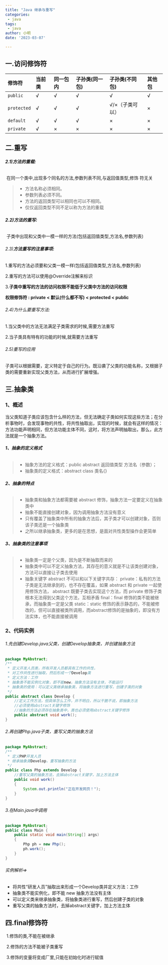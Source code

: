 ```yaml
---
title: "Java 继承与重写"
categories:
 - java
tags:
 - java
author: 小明
date: '2023-03-07'

---
```



## 一.访问修饰符

| 修饰符      | 当前类 | 同一包内 | 子孙类(同一包) | 子孙类(不同包)  | 其他包 |
| :---------- | :----- | :------- | :------------- | :-------------- | :----- |
| `public`    | √      | √        | √              | √               | √      |
| `protected` | √      | √        | √              | √/×（子类可以） | ×      |
| `default`   | √      | √        | √              | ×               | ×      |
| `private`   | √      | ×        | ×              | ×               | ×      |

## 二.重写

###### **2.1)方法的重载:** 

​	在同一个类中,出现多个同名的方法,参数列表不同,与返回值类型,修饰	符无关

>- 方法名称必须相同。
>- 参数列表必须不同。
>- 方法的返回类型可以相同也可以不相同。
>- 仅仅返回类型不同不足以称为方法的重载

###### **2.2)方法的重写:**

​	 子类中出现和父类中一模一样的方法(包括返回值类型,方法名,参数列表)

######  2.3)**方法重写的注意事项:**

1.重写的方法必须要和父类一模一样(包括返回值类型,方法名,参数列表)

2.重写的方法可以使用@Override注解来标识

3.**子类中重写的方法的访问权限不能低于父类中方法的访问权限**

**权限修饰符 : private <  默认(什么都不写) <  protected < public**

######  2.4)为什么要重写方法:

1.当父类中的方法无法满足子类需求的时候,需要方法重写

2.当子类具有特有的功能的时候,就需要方法重写

###### 2.5)重写的应用

子类可以根据需要，定义特定于自己的行为。既沿袭了父类的功能名称，又根据子类的需要重新实现父类方法，从而进行扩展增强。

## 三.抽象类

### 1、概述

当父类知道子类应该包含什么样的方法，但无法确定子类如何实现这些方法；在分析事物时，会发现事物的共性，将共性抽取出，实现的时候，就会有这样的情况：方法功能声明相同，但方法功能主体不同，这时，将方法声明抽取出，那么，此方法就是一个抽象方法。

###### **1、抽象的定义格式**

>- 抽象方法的定义格式：public abstract 返回值类型 方法名（参数）；
>- 抽象类的定义格式：abstract class 类名{}

###### **2、抽象的特点**

>- 抽象类和抽象方法都需要被 abstract 修饰，抽象方法一定要定义在抽象类中
>- 抽象不能直接创建对象，因为调用抽象方法没有意义
>- 只有覆盖了抽象类中所有的抽象方法后，其子类才可以创建对象，否则该子类还是一个抽象类
>- 之所以继承抽象类，更多的是在思想，是面对共性类型操作会更简单

###### **3、抽象类的注意事项**

>- 抽象类一定是个父类，因为是不断抽取而来的
>- 抽象类中可以不定义抽象方法，其存在的意义就是不让该类创建对象，方法可以直接让子类去使用
>- 抽象关键字 abstract 不可以和以下关键字共存：
>  private：私有的方法子类是无法继承到的，也不存在覆盖，如果 abstract 和 private 一起使用修饰方法， abstract 既要子类去实现这个方法，而 private 修饰子类根本无法得到父类这个方法，互相矛盾
>   final：final 修饰的类不能被继承，而抽象类一定是父类
>   static：static 修饰的表示静态的，不能被修改的，但可以直接被类所调用，而abstract修饰的是抽象的，即没有方法实体，也不能直接被调用

### **2、代码实例**

###### 			1.先创建Develop.java父类，创建Develop抽象类，并创建抽象方法

```java
package MyAbstract;
/**
 * 定义开发人员类，所有开发人员都具有工作的共性，
 * 对工作共性进行抽取，然后形成一个Develop类
 * 定义方法：工作
 * 抽象类不能实例化对象，即不能new，抽象方法没有主体，不能运行
 * 抽象类的使用：可以定义类继承抽象类，将抽象方法进行重写，创建子类的对象
 */
public abstract class Develop {
    //定义工作方法，但具体怎么工作，并不明白，所以干脆不说，即抽象方法
    //必须使用abstract关键字修饰
    //抽象的方法必须存在抽象类中，类也必须使用abstract关键字修饰
    public abstract void work();
}
```

###### 			2.再创建Php.java子类，重写父类的抽象方法

```java
package MyAbstract;
/**
 * 定义PHP开发人员
 * 继承抽象类Develop，重写抽象的方法
 */
public class Php extends Develop {
    //重写父类的抽象方法，去掉abstract关键字，加上方法主体
    public void work()
    {
        System.out.println("正在开发网页！");
    }
}
```

###### 			3.在Main.java中调用

```java
package MyAbstract;
public class Main {
    public static void main(String[] args)
    {
        Php ph = new Php();
        ph.work();
    }
}
```

###### 实例解析=>

- 将共性“研发人员”抽取出来形成一个Develop类并定义方法：工作
- 抽象类不能实例化，即不能 new 抽象方法没有主体
- 可以定义类来继承抽象类，将抽象类进行重写，然后创建子类的对象
- 重写父类的抽象方法时，去掉abstract关键字，加上方法主体

## 四.final修饰符

​	1.修饰的类,不能在被继承

​	2.修饰的方法不能被子类重写

​	3.修饰的变量将变成厂里,只能在初始化时进行赋值

